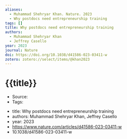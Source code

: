```yaml
---
aliases:
  - Muhammad Shehryar Khan. Nature. 2023
  - Why postdocs need entrepreneurship training
tags: []
title: Why postdocs need entrepreneurship training
authors:
  - Muhammad Shehryar Khan
  - Jeffrey Casello
year: 2023
journal: Nature
doi: https://doi.org/10.1038/d41586-023-03411-w
zotero: zotero://select/items/@khan2023
---
```

<!-- START_TEMPLATE -->
# {{title}}

- Source:
- Tags: 
<!-- END_TEMPLATE -->

- title: Why postdocs need entrepreneurship training
- authors: Muhammad Shehryar Khan, Jeffrey Casello
- year: 2023
- https://www.nature.com/articles/d41586-023-03411-w
- 10.1038/d41586-023-03411-w